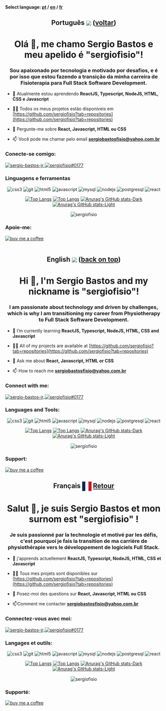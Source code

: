 <a id='inicio'></a> 
#### Select language: [pt](#pt) / [en](#en) / [fr](#fr)

<a id='pt'></a>

## <div align='center'> Português <img align="center" src="https://raw.githubusercontent.com/stevenrskelton/flag-icon/master/png/16/country-4x3/br.png" width=30/> ([voltar](#inicio))</div>

<h1 align="center" font-size='50px'>Olá 👋, me chamo Sergio Bastos e meu apelido é "sergiofisio"!</h1>
<h3 align="center">Sou apaixonado por tecnologia e motivado por desafios, e é por isso que estou fazendo a transição da minha carreira de Fisioterapia para Full Stack Software Development.</h3>

- 🌱 Atualmente estou aprendendo **ReactJS, Typescript, NodeJS, HTML, CSS e Javascript**

- 👨‍💻 Todos os meus projetos estão disponíveis em [https://github.com/sergiofisio?tab=repositories](https://github.com/sergiofisio?tab=repositories)

- 💬 Pergunte-me sobre **React, Javascript, HTML ou CSS**

- 📫 Você pode me chamar pelo email **sergiobastosfisio@yahoo.com.br**

<h3 align="left">Conecte-se comigo:</h3>
<p align="left">
<a href="https://www.linkedin.com/in/sergio-bastos-jr" target="_blank"><img align="center" src="https://img.shields.io/badge/LinkedIn-0077B5?style=for-the-badge&logo=linkedin&logoColor=white" alt="sergio-bastos-jr" height="30" />
<a href="https://discord.gg/sergiofisio#0177" target="_blank"><img align="center" src="https://img.shields.io/badge/Discord-5865F2?style=for-the-badge&logo=discord&logoColor=white" alt="sergiofisio#0177" height="30" /></a>
</p>

<h3 align="left">Linguagens e ferramentas</h3>
<p align="center"> <img src="https://img.shields.io/badge/CSS3-1572B6?style=for-the-badge&logo=css3&logoColor=white" alt="css3" height="30"/> <img src="https://img.shields.io/badge/Express.js-000000?style=for-the-badge&logo=express&logoColor=white" alt="git" height="30"/> <img src="https://img.shields.io/badge/HTML5-E34F26?style=for-the-badge&logo=html5&logoColor=white" alt="html5" height="30"/> <img src="https://img.shields.io/badge/JavaScript-323330?style=for-the-badge&logo=javascript&logoColor=F7DF1E" alt="javascript" height="30"/> <img src="https://img.shields.io/badge/MySQL-005C84?style=for-the-badge&logo=mysql&logoColor=white" alt="mysql" height="30"/> <img src="https://img.shields.io/badge/Node.js-339933?style=for-the-badge&logo=nodedotjs&logoColor=white" alt="nodejs" height="30"/> <img src="https://img.shields.io/badge/PostgreSQL-316192?style=for-the-badge&logo=postgresql&logoColor=white" alt="postgresql" height="30"/> <img src="https://img.shields.io/badge/React-20232A?style=for-the-badge&logo=react&logoColor=61DAFB" alt="react" height="30"/></p>

<div align='center'>
 
[![Top Langs](https://github-readme-stats-sigma-five.vercel.app/api/top-langs/?username=sergiofisio&show_icons=true&theme=light#gh-light-mode-only)](https://github.com/anuraghazra/github-readme-stats#gh-light-mode-only)
[![Top Langs](https://github-readme-stats-sigma-five.vercel.app/api/top-langs/?username=sergiofisio&show_icons=true&theme=dracula#gh-dark-mode-only)](https://github.com/anuraghazra/github-readme-stats#gh-dark-mode-only)
[![Anurag's GitHub stats-Dark](https://github-readme-stats-sigma-five.vercel.app/api?username=sergiofisio&show_icons=true&theme=dracula#gh-dark-mode-only)](https://github.com/anuraghazra/github-readme-stats#gh-dark-mode-only)
[![Anurag's GitHub stats-Light](https://github-readme-stats-sigma-five.vercel.app/api?username=sergiofisio&show_icons=true&theme=default#gh-light-mode-only)](https://github.com/anuraghazra/github-readme-stats#gh-light-mode-only)

<p><img align="center" src="https://github-readme-streak-stats.herokuapp.com/?user=sergiofisio&show_icons=true&theme=dracula" alt="sergiofisio" /></p>
 
 </div>

<h3 align="left">Apoie-me:</h3>
<p><a href="https://www.buymeacoffee.com/sergiobastos"> <img src='https://img.shields.io/badge/Buy_Me_A_Coffee-FFDD00?style=for-the-badge&logo=buy-me-a-coffee&logoColor=black' alt='buy me a coffee' height="30"</p>

<br/>

<br/>

<a id='en'></a>
 ## <div align='center'> English <img align="center" src="https://user-images.githubusercontent.com/89741627/212705491-d895d872-27f6-4880-a5ca-b9440fb622e0.png" width=30/> ([back on top](#inicio))</div>

<h1 align="center">Hi 👋, I'm Sergio Bastos and my nickname is "sergiofisio"!</h1>
<h3 align="center">I am passionate about technology and driven by challenges, which is why I am transitioning my career from Physiotherapy to Full Stack Software Development.</h3>

- 🌱 I’m currently learning **ReactJS, Typescript, NodeJS, HTML, CSS and Javascript**

- 👨‍💻 All of my projects are available at [https://github.com/sergiofisio?tab=repositories](https://github.com/sergiofisio?tab=repositories)

- 💬 Ask me about **React, Javascript, HTML or CSS**

- 📫 How to reach me **sergiobastosfisio@yahoo.com.br**

<h3 align="left">Connect with me:</h3>
<p align="left">
<a href="https://www.linkedin.com/in/sergio-bastos-jr/?locale=en_US" target="_blank"><img align="center" src="https://img.shields.io/badge/LinkedIn-0077B5?style=for-the-badge&logo=linkedin&logoColor=white" alt="sergio-bastos-jr" height="30" />
<a href="https://discord.gg/sergiofisio#0177" target="_blank"><img align="center" src="https://img.shields.io/badge/Discord-5865F2?style=for-the-badge&logo=discord&logoColor=white" alt="sergiofisio#0177" height="30" /></a>
</p>

<h3 align="left">Languages and Tools:</h3>
<p align="center"> <img src="https://img.shields.io/badge/CSS3-1572B6?style=for-the-badge&logo=css3&logoColor=white" alt="css3" height="30"/> <img src="https://img.shields.io/badge/Express.js-000000?style=for-the-badge&logo=express&logoColor=white" alt="git" height="30"/> <img src="https://img.shields.io/badge/HTML5-E34F26?style=for-the-badge&logo=html5&logoColor=white" alt="html5" height="30"/> <img src="https://img.shields.io/badge/JavaScript-323330?style=for-the-badge&logo=javascript&logoColor=F7DF1E" alt="javascript" height="30"/> <img src="https://img.shields.io/badge/MySQL-005C84?style=for-the-badge&logo=mysql&logoColor=white" alt="mysql" height="30"/> <img src="https://img.shields.io/badge/Node.js-339933?style=for-the-badge&logo=nodedotjs&logoColor=white" alt="nodejs" height="30"/> <img src="https://img.shields.io/badge/PostgreSQL-316192?style=for-the-badge&logo=postgresql&logoColor=white" alt="postgresql" height="30"/> <img src="https://img.shields.io/badge/React-20232A?style=for-the-badge&logo=react&logoColor=61DAFB" alt="react" height="30"/></p>

<div align='center'>
 
[![Top Langs](https://github-readme-stats-sigma-five.vercel.app/api/top-langs/?username=sergiofisio&show_icons=true&theme=light#gh-light-mode-only)](https://github.com/anuraghazra/github-readme-stats#gh-light-mode-only)
[![Top Langs](https://github-readme-stats-sigma-five.vercel.app/api/top-langs/?username=sergiofisio&show_icons=true&theme=dracula#gh-dark-mode-only)](https://github.com/anuraghazra/github-readme-stats#gh-dark-mode-only)
[![Anurag's GitHub stats-Dark](https://github-readme-stats-sigma-five.vercel.app/api?username=sergiofisio&show_icons=true&theme=dracula#gh-dark-mode-only)](https://github.com/anuraghazra/github-readme-stats#gh-dark-mode-only)
[![Anurag's GitHub stats-Light](https://github-readme-stats-sigma-five.vercel.app/api?username=sergiofisio&show_icons=true&theme=default#gh-light-mode-only)](https://github.com/anuraghazra/github-readme-stats#gh-light-mode-only)

<p><img align="center" src="https://github-readme-streak-stats.herokuapp.com/?user=sergiofisio&show_icons=true&theme=dracula" alt="sergiofisio" /></p>
 
 </div>
 
 <h3 align="left">Support:</h3>

<p><a href="https://www.buymeacoffee.com/sergiobastos"> <img src='https://img.shields.io/badge/Buy_Me_A_Coffee-FFDD00?style=for-the-badge&logo=buy-me-a-coffee&logoColor=black' alt='buy me a coffee' height="30"</p>

<a id='fr'></a>
## <div align='center'> Français <img align="center" src="https://raw.githubusercontent.com/lipis/flag-icons/854d041d81ffa0577da209ca7bf9431d1ccd290b/flags/1x1/fr.svg" width=30/> [Retour](#inicio) </div>

<h1 align="center">Salut 👋, je suis Sergio Bastos et mon surnom est "sergiofisio" !</h1>
<h3 align="center">Je suis passionné par la technologie et motivé par les défis, c'est pourquoi je fais la transition de ma carrière de physiothérapie vers le développement de logiciels Full Stack.</h3>

- 🌱 j'apprends actuellement **ReactJS, Typescript, NodeJS, HTML, CSS et Javascript**

- 👨‍💻 Tous mes projets sont disponibles sur [https://github.com/sergiofisio?tab=repositories](https://github.com/sergiofisio?tab=repositories)

- 💬 Posez-moi des questions sur **React, Javascript, HTML ou CSS**

- 📫Comment me contacter **sergiobastosfisio@yahoo.com.br**

<h3 align="left">Connectez-vous avec moi:</h3>
<p align="left">
<a href="https://www.linkedin.com/in/sergio-bastos-jr/?locale=fr_FR" target="_blank"><img align="center" src="https://img.shields.io/badge/LinkedIn-0077B5?style=for-the-badge&logo=linkedin&logoColor=white" alt="sergio-bastos-jr" height="30" />
<a href="https://discord.gg/sergiofisio#0177" target="_blank"><img align="center" src="https://img.shields.io/badge/Discord-5865F2?style=for-the-badge&logo=discord&logoColor=white" alt="sergiofisio#0177" height="30" /></a>
</p>

<h3 align="left">Langages et outils:</h3>
<p align="center"> <img src="https://img.shields.io/badge/CSS3-1572B6?style=for-the-badge&logo=css3&logoColor=white" alt="css3" height="30"/> <img src="https://img.shields.io/badge/Express.js-000000?style=for-the-badge&logo=express&logoColor=white" alt="git" height="30"/> <img src="https://img.shields.io/badge/HTML5-E34F26?style=for-the-badge&logo=html5&logoColor=white" alt="html5" height="30"/> <img src="https://img.shields.io/badge/JavaScript-323330?style=for-the-badge&logo=javascript&logoColor=F7DF1E" alt="javascript" height="30"/> <img src="https://img.shields.io/badge/MySQL-005C84?style=for-the-badge&logo=mysql&logoColor=white" alt="mysql" height="30"/> <img src="https://img.shields.io/badge/Node.js-339933?style=for-the-badge&logo=nodedotjs&logoColor=white" alt="nodejs" height="30"/> <img src="https://img.shields.io/badge/PostgreSQL-316192?style=for-the-badge&logo=postgresql&logoColor=white" alt="postgresql" height="30"/> <img src="https://img.shields.io/badge/React-20232A?style=for-the-badge&logo=react&logoColor=61DAFB" alt="react" height="30"/></p>

<div align='center'>
 
[![Top Langs](https://github-readme-stats-sigma-five.vercel.app/api/top-langs/?username=sergiofisio&show_icons=true&theme=light#gh-light-mode-only)](https://github.com/anuraghazra/github-readme-stats#gh-light-mode-only)
[![Top Langs](https://github-readme-stats-sigma-five.vercel.app/api/top-langs/?username=sergiofisio&show_icons=true&theme=dracula#gh-dark-mode-only)](https://github.com/anuraghazra/github-readme-stats#gh-dark-mode-only)
[![Anurag's GitHub stats-Dark](https://github-readme-stats-sigma-five.vercel.app/api?username=sergiofisio&show_icons=true&theme=dracula#gh-dark-mode-only)](https://github.com/anuraghazra/github-readme-stats#gh-dark-mode-only)
[![Anurag's GitHub stats-Light](https://github-readme-stats-sigma-five.vercel.app/api?username=sergiofisio&show_icons=true&theme=default#gh-light-mode-only)](https://github.com/anuraghazra/github-readme-stats#gh-light-mode-only)

<p><img align="center" src="https://github-readme-streak-stats.herokuapp.com/?user=sergiofisio&show_icons=true&theme=dracula" alt="sergiofisio" /></p>
 
 </div>
 
 <h3 align="left">Supporté:</h3>

<p><a href="https://www.buymeacoffee.com/sergiobastos"> <img src='https://img.shields.io/badge/Buy_Me_A_Coffee-FFDD00?style=for-the-badge&logo=buy-me-a-coffee&logoColor=black' alt='buy me a coffee' height="30"</p>

<div align = 'center'>

<div align = 'center'>
 
 </div>
